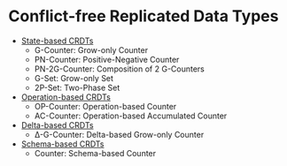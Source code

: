 # Conflict-free Replicated Data Types

- [State-based CRDTs](./StateBased)
  - G-Counter: Grow-only Counter
  - PN-Counter: Positive-Negative Counter
  - PN-2G-Counter: Composition of 2 G-Counters
  - G-Set: Grow-only Set
  - 2P-Set: Two-Phase Set
- [Operation-based CRDTs](./OperationBased)
  - OP-Counter: Operation-based Counter
  - AC-Counter: Operation-based Accumulated Counter
- [Delta-based CRDTs](./DeltaBased)
  - Δ-G-Counter: Delta-based Grow-only Counter
- [Schema-based CRDTs](./SchemaBased)
  - Counter: Schema-based Counter
